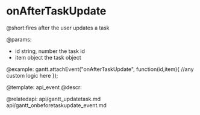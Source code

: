 onAfterTaskUpdate
=============

@short:fires after the user updates a task
	

@params:
- id	string, number	the task id
- item	object	the task object 

@example:
gantt.attachEvent("onAfterTaskUpdate", function(id,item){
    //any custom logic here
});

@template:	api_event
@descr:

@relatedapi:
	api/gantt_updatetask.md
    api/gantt_onbeforetaskupdate_event.md
